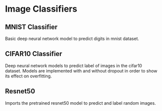 # Image Classifiers

## MNIST Classifier
Basic deep neural network model to predict digits in mnist dataset.

## CIFAR10 Classifier
Deep neural network models to predict label of images in the cifar10 dataset. Models are implemented with and without dropout in order to show its effect on overfitting.

## Resnet50
Imports the pretrained resnet50 model to predict and label random images.
